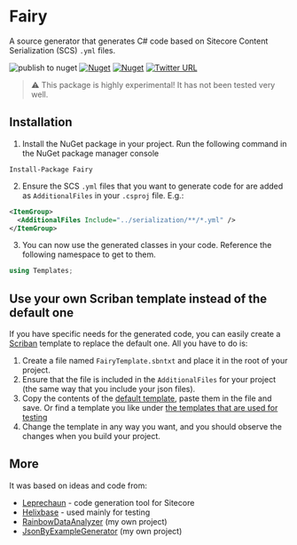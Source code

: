# Fairy

A source generator that generates C# code based on Sitecore Content Serialization (SCS) `.yml` files.

![publish to nuget](https://github.com/hermanussen/Fairy/workflows/publish%20to%20nuget/badge.svg) [![Nuget](https://img.shields.io/nuget/v/Fairy)](https://www.nuget.org/packages/Fairy/) [![Nuget](https://img.shields.io/nuget/dt/Fairy?label=nuget%20downloads)](https://www.nuget.org/packages/Fairy/) [![Twitter URL](https://img.shields.io/twitter/url?style=social&url=https%3A%2F%2Ftwitter.com%2Fknifecore%2F)](https://twitter.com/knifecore)

> :warning: This package is highly experimental! It has not been tested very well.

## Installation

1. Install the NuGet package in your project. Run the following command in the NuGet package manager console
```
Install-Package Fairy
```
2. Ensure the SCS `.yml` files that you want to generate code for are added as `AdditionalFiles` in your `.csproj` file. E.g.:
```xml
<ItemGroup>
  <AdditionalFiles Include="../serialization/**/*.yml" />
</ItemGroup>
```
3. You can now use the generated classes in your code. Reference the following namespace to get to them.
```csharp
using Templates;
```

## Use your own Scriban template instead of the default one

If you have specific needs for the generated code, you can easily create a [Scriban](https://github.com/scriban/scriban) template to replace the default one. All you have to do is:
1. Create a file named `FairyTemplate.sbntxt` and place it in the root of your project.
2. Ensure that the file is included in the `AdditionalFiles` for your project (the same way that you include your json files).
3. Copy the contents of the [default template](Fairy/FairyTemplate.sbntxt), paste them in the file and save. Or find a template you like under [the templates that are used for testing](Fairy.Tests/Templates/)
4. Change the template in any way you want, and you should observe the changes when you build your project.

## More

It was based on ideas and code from:
- [Leprechaun](https://github.com/blipson89/Leprechaun) - code generation tool for Sitecore
- [Helixbase](https://github.com/muso31/Helixbase) - used mainly for testing
- [RainbowDataAnalyzer](https://github.com/hermanussen/RainbowDataAnalyzer) (my own project)
- [JsonByExampleGenerator](https://github.com/hermanussen/JsonByExampleGenerator/) (my own project)